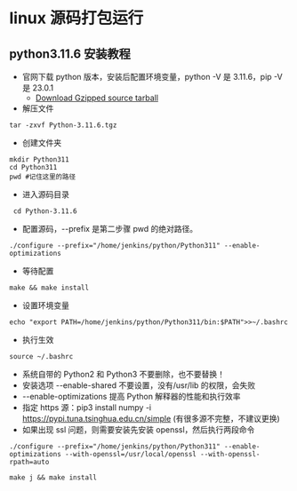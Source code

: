 # linux 源码打包运行

## python3.11.6 安装教程
- 官网下载 python 版本，安装后配置环境变量，python -V 是 3.11.6，pip -V 是 23.0.1
    - [Download Gzipped source tarball](https://www.python.org/ftp/python/3.11.6/Python-3.11.6.tgz)
- 解压文件
```
tar -zxvf Python-3.11.6.tgz
```
- 创建文件夹
```
mkdir Python311
cd Python311
pwd #记住这里的路径
```
- 进入源码目录
```
 cd Python-3.11.6
```
- 配置源码，--prefix 是第二步骤 pwd 的绝对路径。
```
./configure --prefix="/home/jenkins/python/Python311" --enable-optimizations
```
- 等待配置
```
make && make install
```
- 设置环境变量
```
echo "export PATH=/home/jenkins/python/Python311/bin:$PATH">>~/.bashrc
```
- 执行生效
```
source ~/.bashrc
```

- 系统自带的 Python2 和 Python3 不要删除，也不要替换！
- 安装选项 --enable-shared 不要设置，没有/usr/lib 的权限，会失败
- --enable-optimizations 提高 Python 解释器的性能和执行效率
- 指定 https 源：pip3 install numpy -i https://pypi.tuna.tsinghua.edu.cn/simple (有很多源不完整，不建议更换)
- 如果出现 ssl 问题，则需要安装先安装 openssl，然后执行两段命令
```
./configure --prefix="/home/jenkins/python/Python311" --enable-optimizations --with-openssl=/usr/local/openssl --with-openssl-rpath=auto
```

```
make j && make install
```